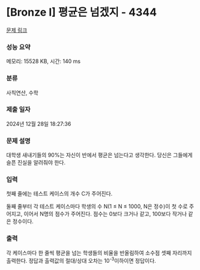 # [Bronze I] 평균은 넘겠지 - 4344 

[문제 링크](https://www.acmicpc.net/problem/4344) 

### 성능 요약

메모리: 15528 KB, 시간: 140 ms

### 분류

사칙연산, 수학

### 제출 일자

2024년 12월 28일 18:27:36

### 문제 설명

<p>대학생 새내기들의 90%는 자신이 반에서 평균은 넘는다고 생각한다. 당신은 그들에게 슬픈 진실을 알려줘야 한다.</p>

### 입력 

 <p>첫째 줄에는 테스트 케이스의 개수 C가 주어진다.</p>

<p>둘째 줄부터 각 테스트 케이스마다 학생의 수 N(1 ≤ N ≤ 1000, N은 정수)이 첫 수로 주어지고, 이어서 N명의 점수가 주어진다. 점수는 0보다 크거나 같고, 100보다 작거나 같은 정수이다.</p>

### 출력 

 <p>각 케이스마다 한 줄씩 평균을 넘는 학생들의 비율을 반올림하여 소수점 셋째 자리까지 출력한다. 정답과 출력값의 절대/상대 오차는 10<sup>-3</sup>이하이면 정답이다.</p>

